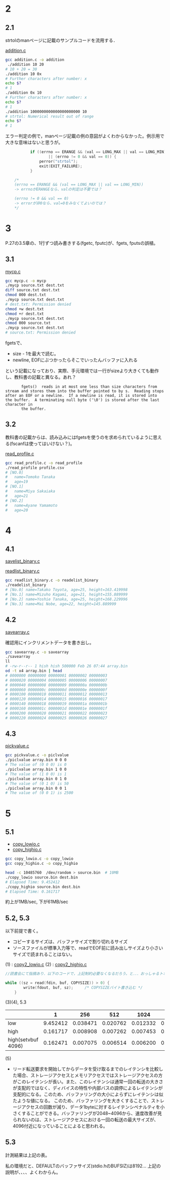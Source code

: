 # 2 
## 2.1

strtolのmanページに記載のサンプルコードを流用する．

[addition.c](./chap02/addition.c)

```sh
gcc addition.c -o addition
 ./addition 10 20 
# 10 + 20 = 30
./addition 10 0x
# Further characters after number: x
echo $?
# 1 
./addition 0x 10
# Further characters after number: x
echo $?
# 1 
./addition 1000000000000000000000 10 
# strtol: Numerical result out of range
echo $? 
# 1
```

エラー判定の例で，manページ記載の例の意図がよくわからなかった。例示用で大きな意味はないと思うが。

```c
           if ((errno == ERANGE && (val == LONG_MAX || val == LONG_MIN))
                   || (errno != 0 && val == 0)) {
               perror("strtol");
               exit(EXIT_FAILURE);
           }

    /*
    (errno == ERANGE && (val == LONG_MAX || val == LONG_MIN))
    -> errnoがERANGEなら、valの判定は不要では？

    (errno != 0 && val == 0)
    -> errorが非0なら、val=0をみなくてよいのでは？
    */

```



# 3 

P.27の3.5章の、1行ずつ読み書きする(fgetc, fputc)が、fgets, fputsの誤植。

## 3.1 

[mycp.c](./chap03/mycp.c)

```sh
gcc mycp.c -o mycp 
./mycp source.txt dest.txt 
diff source.txt dest.txt 
chmod 000 dest.txt 
./mycp source.txt dest.txt 
# dest.txt: Permission denied
chmod +w dest.txt 
chmod +r dest.txt 
./mycp source.txt dest.txt 
chmod 000 source.txt 
./mycp source.txt dest.txt 
# source.txt: Permission denied
```


fgetsで、
- size - 1を最大で読む。
- newline, EOFにぶつかったらそこでいったんバッファに入れる

という記載になっており、実際、手元環境では一行がsizeより大きくても動作し、教科書の記載と異なる。あれ？

```
       fgets()  reads in at most one less than size characters from stream and stores them into the buffer pointed to by s.  Reading stops after an EOF or a newline.  If a newline is read, it is stored into the buffer.  A terminating null byte ('\0') is stored after the last character in
       the buffer.
```

## 3.2 

教科書の記載からは、読み込みにはfgetsを使うのを求められているように思える(fscanfは使ってはいけない？)。

[read_profile.c](./chap03/read_profile.c)

```sh
gcc read_profile.c -o read_profile
./read_profile profile.csv 
# [NO.0]
#   name=Tomoko Tanaka
#   age=19
# [NO.1]
#   name=Miya Sakaiaka
#   age=21
# [NO.2]
#   name=Ayane Yamamoto
#   age=20
```

# 4 

## 4.1 

[savelist_binary.c](./chap04/savelist_binary.c)


[readlist_binary.c](./chap04/readlist_binary.c)

```sh
gcc readlist_binary.c -o readelist_binary 
./readelist_binary 
# [No.0] name=Takako Toyota, age=25, height=163.419998
# [No.1] name=Mizuho Kagami, age=21, height=155.889999
# [No.2] name=Yoshie Tanaka, age=25, height=168.229996
# [No.3] name=Mai Nobe, age=22, height=145.889999
```

## 4.2 

[savearray.c](./chap04/savearray.c)

確認用にインクリメントデータを書き出し。

```sh
gcc savearray.c -o savearray 
./savearray 
ll
# -rw-r--r-- 1 hish hish 500000 Feb 26 07:44 array.bin
od -t x4 array.bin | head 
# 0000000 00000000 00000001 00000002 00000003
# 0000020 00000004 00000005 00000006 00000007
# 0000040 00000008 00000009 0000000a 0000000b
# 0000060 0000000c 0000000d 0000000e 0000000f
# 0000100 00000010 00000011 00000012 00000013
# 0000120 00000014 00000015 00000016 00000017
# 0000140 00000018 00000019 0000001a 0000001b
# 0000160 0000001c 0000001d 0000001e 0000001f
# 0000200 00000020 00000021 00000022 00000023
# 0000220 00000024 00000025 00000026 00000027
```


## 4.3 

[pickvalue.c](./chap04/pickvalue.c)

```sh
gcc pickvalue.c -o piclvalue
./piclvalue array.bin 0 0 0 
# The value of (0 0 0) is 0
./piclvalue array.bin 1 0 0 
# The value of (1 0 0) is 1
./piclvalue array.bin 0 1 0 
# The value of (0 1 0) is 50
./piclvalue array.bin 0 0 1 
# The value of (0 0 1) is 2500
```


# 5 

## 5.1 

- [copy_lowio.c](./chap05/copy_lowio.c)
- [copy_highio.c](./chap05/copy_highio.c)


```sh
gcc copy_lowio.c -o copy_lowio 
gcc copy_highio.c -o copy_highio

head -c 10485760  /dev/random > source.bin  # 10MB
./copy_lowio source.bin dest.bin 
# Elapsed Time: 9.452412
./copy_highio source.bin dest.bin 
# Elapsed Time: 0.161717
```

約上が1MB/sec, 下が61MB/sec


## 5.2, 5.3

以下前提で書く。
- コピーするサイズは、バッファサイズで割り切れるサイズ
- ソースファイルが標準入力等で、readでEOF前に読み出しサイズより小さいサイズで読まれることはない。


(1) : [copy2_lowio.c](./chap05/copy2_lowio.c)
(2) : [copy2_highio.c](./chap05/copy2_highio.c)


```c
//読書会にて指摘あり．以下のコードで，上記制約必要なくなるだろう，と．．．おっしゃるトオリッス＞＜

while ((sz = read(fdin, buf, COPYSIZE)) > 0) {
        write(fdout, buf, sz);     /* COPYSIZEバイト書き込む */
    }
```


(3)(4), 5.3

|                    | 1        | 256      | 512      | 1024     | 2048     | 4096     | 8192     | 16384    | 
|---                 |---       |---       | ---      | ---      | ---      | ---      | ---      | ---      | 
|low                 | 9.452412 | 0.038471 | 0.020762 | 0.012332 | 0.007921 | 0.006206 | 0.006908 | 0.006658 |
|high                | 0.161717 | 0.008908 | 0.007262 | 0.007453 | 0.007027 | 0.006091 | 0.007163 | 0.006343 | 
|high(setvbuf 4096)  | 0.162471 | 0.007075 | 0.006514 | 0.006200 | 0.006765 | 0.005627 | 0.006128 | 0.006848 |      


(5)
- リード転送要求を開始してからデータを受け取るまでのレイテンシを比較した場合、ストレージアクセスとメモリアクセスではストレージアクセスの方がこのレイテンシが長い。また、このレイテンシは通常一回の転送の大きさが支配的ではなく、ディバイスの特性や内部バスの調停によるレイテンシが支配的になる。このため、バッファリングの大小によらずにレイテンシは似たような値になる。
このため、バッファリングを大きくすることで、ストレージアクセスの回数が減り、データ1byteに対するレイテンシペナルティを小さくすることができる。バッファリングが2048~4096から、速度改善が見られないのは、ストレージアクセスにおける一回の転送の最大サイズが、4096付近になっていることによると思われる。

## 5.3 

計測結果は上記の表。

私の環境だと、DEFAULTのバッファサイズ(stdio.hのBUFSIZ)は8192... 
上記の説明が、、、、よくわからん。




